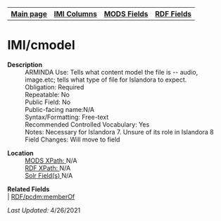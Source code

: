 <!DOCTYPE html>
<html>

<body>
<table style="width:100%">
  <tr>
    <th><a href="index.md">Main page</a></th>
	<th><a href="IMI.md">IMI Columns</a></th>
    <th><a href="MODS.md">MODS Fields</a></th>
    <th><a href="RDF.md">RDF Fields</a></th>
  </tr>
</table>

<h1>IMI/cmodel</h1>
<dl>
  <dt><b>Description</b></dt>
  <dd>ARMINDA Use: Tells what content model the file is -- audio, image.etc;  tells what type of file for Islandora to expect. </dd>
  <dd>Obligation: Required</dd>
  <dd>Repeatable: No</dd>
  <dd>Public Field: No</dd>
  <dd>Public-facing name:N/A</dd>
  <dd>Syntax/Formatting: Free-text</dd>
  <dd>Recommended Controlled Vocabulary: Yes</dd>
  <dd>Notes: Necessary for Islandora 7. Unsure of its role in Islandora 8</dd>
  <dd>Field Changes: Will move to field</dd>
</dl>
<dl>
    <dt><b>Location</b></dt>
		<dd><ins>MODS XPath: </ins>N/A</dd>
		<dd><ins>RDF XPath: </ins>N/A</dd>
		<dd><ins>Solr Field(s) </ins>N/A</dd>
</dl>	</dd>
<dl>
	<dt><b>Related Fields</b></dt>
		| <a href="rdf.pcdm_memberOf.md">RDF/pcdm:memberOf</a> 
</dl>
<p><i>Last Updated: </i>4/26/2021</p>
</body>
</html>